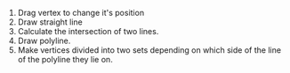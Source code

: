1. Drag vertex to change it's position
2. Draw straight line
3. Calculate the intersection of two lines.
4. Draw polyline.
5. Make vertices divided into two sets depending on which side of the 
   line of the polyline they lie on.
